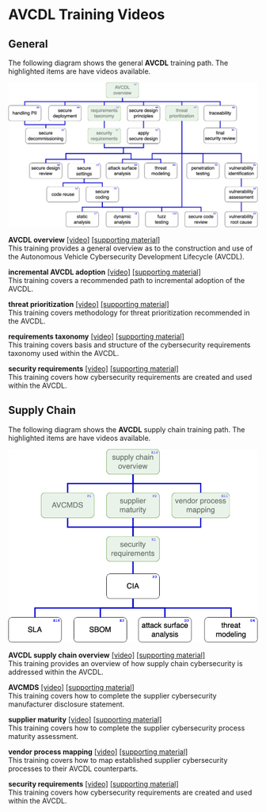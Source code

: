 # AVCDL Training Videos

## General

The following diagram shows the general **AVCDL** training path. The highlighted items are have videos available.

![general AVCDL training path](./images/AVCDL%20training%20path/processed/AVCDL%20training%20path%20-%20wide%20(video).png)

**AVCDL overview** [[video]](https://youtu.be/AQiNcstp5bM) [[supporting material]](./AVCDL%20overview/)
<br/> This training provides a general overview as to the construction and use of the Autonomous Vehicle Cybersecurity Development Lifecycle (AVCDL).

**incremental AVCDL adoption** [[video]](https://youtu.be/gA5rflBB8EM) [[supporting material]](./incremental%20AVCDL%20adoption/)
<br/> This training covers a recommended path to incremental adoption of the AVCDL.

**threat prioritization** [[video]](https://youtu.be/Km5bK6ou-8I) [[supporting material]](./threat%20prioritization/)
<br/> This training covers methodology for threat prioritization recommended in the AVCDL.

**requirements taxonomy** [[video]](https://youtu.be/5xYIe0z-brI) [[supporting material]](./requirements%20taxonomy/)
<br/> This training covers basis and structure of the cybersecurity requirements taxonomy used within the AVCDL.

**security requirements** [[video]](https://youtu.be/QASGnIHdrOQ) [[supporting material]](./security%20requirements/)
<br/> This training covers how cybersecurity requirements are created and used within the AVCDL.

## Supply Chain

The following diagram shows the **AVCDL** supply chain training path. The highlighted items are have videos available.

![general AVCDL training path](./images/AVCDL%20training%20path/processed/AVCDL%20training%20path%20-%20supply%20chain%20(video).png)

**AVCDL supply chain overview** [[video]](https://www.youtube.com/watch?v=-6JbJS28210)
[[supporting material]](./supply%20chain%20overview)
<br/> This training provides an overview of how supply chain cybersecurity is addressed within the AVCDL.

**AVCMDS** [[video]](https://www.youtube.com/watch?v=lFIt-FCH3pE)
[[supporting material]](./AVCMDS)
<br/> This training covers how to complete the supplier cybersecurity manufacturer disclosure statement.

**supplier maturity** [[video]](https://www.youtube.com/watch?v=duxh92Xb7Ig)
[[supporting material]](./supplier%20maturity)
<br/> This training covers how to complete the supplier cybersecurity process maturity assessment.

**vendor process mapping** [[video]](https://www.youtube.com/watch?v=rQZ-VIZ8a1Y)
[[supporting material]](./vendor%20process%20mapping)
<br/> This training covers how to map established supplier cybersecurity processes to their AVCDL counterparts.

**security requirements** [[video]](https://youtu.be/QASGnIHdrOQ) [[supporting material]](./security%20requirements/)
<br/> This training covers how cybersecurity requirements are created and used within the AVCDL.
